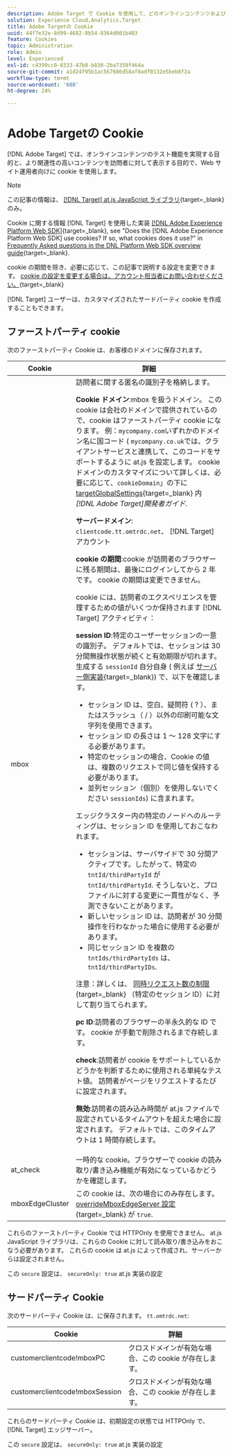 ```yaml
---
description: Adobe Target で Cookie を使用して、どのオンラインコンテンツおよびオファーが訪問者に対してより関連性が高いかを web サイトオペレーターがテストできるようにする方法について説明します。
solution: Experience Cloud,Analytics,Target
title: Adobe Targetの Cookie
uuid: 44f7e32e-8d99-4682-8b54-8364d001b403
feature: Cookies
topic: Administration
role: Admin
level: Experienced
exl-id: c4399cc0-8333-47b8-b830-2ba7359f464a
source-git-commit: a1d24f95b1ac567686d58af8adf0132e5beb8f2a
workflow-type: tm+mt
source-wordcount: '688'
ht-degree: 24%

---
```


# Adobe Targetの Cookie

[!DNL Adobe Target] では、オンラインコンテンツのテスト機能を実現する目的と、より関連性の高いコンテンツを訪問者に対して表示する目的で、Web サイト運用者向けに cookie を使用します。

>[!NOTE]
>
>この記事の情報は、 [[!DNL Target] at.js JavaScript ライブラリ](https://experienceleague.adobe.com/docs/target-dev/developer/client-side/at-js-implementation/functions-overview/targetglobalsettings.html?lang=ja){target=_blank} のみ。
>
>Cookie に関する情報 [!DNL Target] を使用した実装 [[!DNL Adobe Experience Platform Web SDK]](https://experienceleague.adobe.com/docs/experience-platform/edge/home.html?lang=ja){target=_blank}, see "Does the [!DNL Adobe Experience Platform Web SDK] use cookies? If so, what cookies does it use?" in [Frequently Asked questions in the DNL Platform Web SDK overview guide](https://experienceleague.adobe.com/docs/experience-platform/edge/web-sdk-faq.html){target=_blank}.
>
>cookie の期間を除き、必要に応じて、この記事で説明する設定を変更できます。 [cookie の設定を変更する場合は、アカウント担当者にお問い合わせください。](https://experienceleague.adobe.com/docs/target/using/cmp-resources-and-contact-information.html?lang=ja){target=_blank}
>
>[!DNL Target] ユーザーは、カスタマイズされたサードパーティ cookie を作成することもできます。

## ファーストパーティ cookie

次のファーストパーティ Cookie は、お客様のドメインに保存されます。

| Cookie | 詳細 |
| --- | --- |
| mbox | 訪問者に関する匿名の識別子を格納します。<P>**Cookie ドメイン**:mbox を扱うドメイン。 この cookie は会社のドメインで提供されているので、cookie はファーストパーティ cookie になります。 例：`mycompany.com`いずれかのドメイン名に国コード ( `mycompany.co.uk`では、クライアントサービスと連携して、このコードをサポートするように at.js を設定します。 cookie ドメインのカスタマイズについて詳しくは、必要に応じて、`cookieDomain`」の下に [targetGlobalSettings](https://experienceleague.adobe.com/docs/target-dev/developer/client-side/at-js-implementation/functions-overview/targetglobalsettings.html?lang=ja){target=_blank} 内 *[!DNL Adobe Target]開発者ガイド*.<P>**サーバードメイン**: `clientcode.tt.omtrdc.net`、 [!DNL Target] アカウント<P>**cookie の期間**:cookie が訪問者のブラウザーに残る期間は、最後にログインしてから 2 年です。 cookie の期間は変更できません。<P>cookie には、訪問者のエクスペリエンスを管理するための値がいくつか保持されます [!DNL Target] アクティビティ：<P>**session ID**:特定のユーザーセッションの一意の識別子。 デフォルトでは、セッションは 30 分間無操作状態が続くと有効期限が切れます。生成する `sessionId` 自分自身 ( 例えば [サーバー側実装](https://experienceleague.adobe.com/docs/target-dev/developer/server-side/server-side-overview.html){target=_blank}) で、以下を確認します。<ul><li>セッション ID は、空白、疑問符 ( ? ）、またはスラッシュ（ / ）以外の印刷可能な文字列を使用できます。</li><li>セッション ID の長さは 1 ～ 128 文字にする必要があります。</li><li>特定のセッションの場合、Cookie の値は、複数のリクエストで同じ値を保持する必要があります。</li><li>並列セッション（個別）を使用しないでください `sessionIds`) に含まれます。</li></ul>エッジクラスター内の特定のノードへのルーティングは、セッション ID を使用しておこなわれます。<ul><li>セッションは、サーバサイドで 30 分間アクティブです。したがって、特定の `tntId/thirdPartyId` が `tntId/thirdPartyId`. そうしないと、プロファイルに対する変更に一貫性がなく、予測できないことがあります。</li><li>新しいセッション ID は、訪問者が 30 分間操作を行わなかった場合に使用する必要があります。</li><li>同じセッション ID を複数の `tntIds/thirdPartyIds` は、 `tntId/thirdPartyIDs`.</li></ul>注意：詳しくは、 [同時リクエスト数の制限](https://experienceleague.adobe.com/docs/target/using/troubleshoot/target-limits.html?lang=ja#content-delivery){target=_blank} （特定のセッション ID）に対して割り当てられます。<P>**pc ID**:訪問者のブラウザーの半永久的な ID です。 cookie が手動で削除されるまで存続します。<P>**check**:訪問者が cookie をサポートしているかどうかを判断するために使用される単純なテスト値。 訪問者がページをリクエストするたびに設定されます。<P>**無効**:訪問者の読み込み時間が at.js ファイルで設定されているタイムアウトを超えた場合に設定されます。 デフォルトでは、このタイムアウトは 1 時間存続します。 |
| at_check | 一時的な cookie。ブラウザーで cookie の読み取り/書き込み機能が有効になっているかどうかを確認します。 |
| mboxEdgeCluster | この cookie は、次の場合にのみ存在します。 [overrideMboxEdgeServer 設定](https://experienceleague.adobe.com/docs/target-dev/developer/client-side/at-js-implementation/functions-overview/targetglobalsettings.html?lang=ja){target=_blank} が `true`. |

これらのファーストパーティ Cookie では HTTPOnly を使用できません。 at.js JavaScript ライブラリは、これらの Cookie に対して読み取り/書き込みをおこなう必要があります。 これらの cookie は at.js によって作成され、サーバーからは設定されません。

この `secure` 設定は、 `secureOnly: true` at.js 実装の設定

## サードパーティ Cookie

次のサードパーティ Cookie は、に保存されます。 `tt.omtrdc.net`:

| Cookie | 詳細 |
| --- | --- |
| customerclientcode!mboxPC | クロスドメインが有効な場合、この cookie が存在します。 |
| customerclientcode!mboxSession | クロスドメインが有効な場合、この cookie が存在します。 |

これらのサードパーティ Cookie は、初期設定の状態では HTTPOnly で、 [!DNL Target] エッジサーバー。

この `secure` 設定は、 `secureOnly: true` at.js 実装の設定